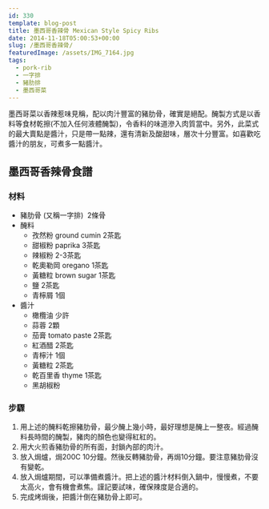 ```yaml
---
id: 330
template: blog-post
title: 墨西哥香辣骨 Mexican Style Spicy Ribs
date: 2014-11-18T05:00:53+00:00
slug: /墨西哥香辣骨/
featuredImage: /assets/IMG_7164.jpg
tags:
  - pork-rib
  - 一字排
  - 豬肋排
  - 墨西哥菜
---
```

墨西哥菜以香辣惹味見稱，配以肉汁豐富的豬肋骨，確實是絕配。醃製方式是以香料等食材乾擦(不加入任何液體醃製)，令香料的味道滲入肉質當中。另外，此菜式的最大賣點是醬汁，只是帶一點辣，還有清新及酸甜味，層次十分豐富。如喜歡吃醬汁的朋友，可煮多一點醬汁。

<!--more-->

## 墨西哥香辣骨食譜

### 材料

* 豬肋骨 (又稱一字排)  2條骨
* 醃料
   * 孜然粉 ground cumin 2茶匙
   * 甜椒粉 paprika 3茶匙
   * 辣椒粉 2-3茶匙
   * 乾奧勒岡 oregano 1茶匙
   * 黃糖粒 brown sugar 1茶匙
   * 鹽 2茶匙
   * 青檸屑 1個
* 醬汁
   * 橄欖油 少許
   * 蒜蓉 2顆
   * 茄膏 tomato paste 2茶匙
   * 紅酒醋 2茶匙
   * 青檸汁 1個
   * 黃糖粒 2茶匙
   * 乾百里香 thyme 1茶匙
   * 黑胡椒粉

### 步驟

  1. 用上述的醃料乾擦豬肋骨，最少醃上幾小時，最好理想是醃上一整夜。經過醃料長時間的醃製，豬肉的顏色也變得紅紅的。
  2. 用大火煎香豬肋骨的所有面，封鎖內部的肉汁。
  3. 放入焗爐，焗200C 10分鐘。然後反轉豬肋骨，再焗10分鐘。要注意豬肋骨沒有變乾。
  4. 放入焗爐期間，可以準備煮醬汁。把上述的醬汁材料倒入鍋中，慢慢煮，不要太高火，會有機會煮焦。謹記要試味，確保辣度是合適的。
  5. 完成烤焗後，把醬汁倒在豬肋骨上即可。
